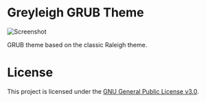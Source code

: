 # Greyleigh GRUB Theme

![Screenshot](https://github.com/BlueWhiteCard/grub-theme-greyleigh/blob/master/Screenshot.png)

GRUB theme based on the classic Raleigh theme. 

# License

This project is licensed under the [GNU General Public License v3.0](/LICENSE).
